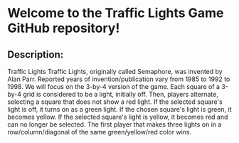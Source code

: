 # Welcome to the Traffic Lights Game GitHub repository!
## Description:
Traffic Lights 
Traffic Lights, originally called Semaphore, was invented by Alan Parr. Reported years of invention/publication vary from 1985 to 1992 to 1998. We will focus on the 3-by-4 version of the game.
Each square of a 3-by-4 grid is considered to be a light, initially off. Then, players alternate, selecting a square that does not show a red light.
If the selected square's light is off, it turns on as a green light.
If the chosen square's light is green, it becomes yellow.
If the selected square's light is yellow, it becomes red and can no longer be selected.
The first player that makes three lights on in a row/column/diagonal of the same green/yellow/red color wins.
